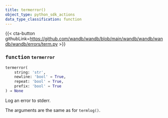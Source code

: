 ```yaml
---
title: termerror()
object_type: python_sdk_actions
data_type_classification: function
---
```


{{< cta-button githubLink=https://github.com/wandb/wandb/blob/main/wandb/wandb/wandb/wandb/errors/term.py >}}




### <kbd>function</kbd> `termerror`

```python
termerror(
    string: 'str',
    newline: 'bool' = True,
    repeat: 'bool' = True,
    prefix: 'bool' = True
) → None
```

Log an error to stderr. 

The arguments are the same as for `termlog()`. 
